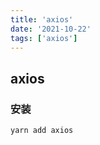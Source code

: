 ```yaml
---
title: 'axios'
date: '2021-10-22'
tags: ['axios']
---
```


## axios

### 安装

```shell
yarn add axios
```